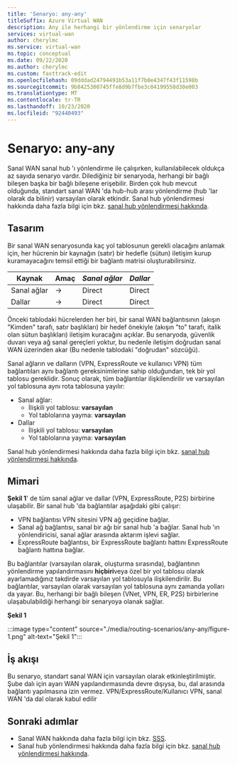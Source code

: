```yaml
---
title: 'Senaryo: any-any'
titleSuffix: Azure Virtual WAN
description: Any ile herhangi bir yönlendirme için senaryolar
services: virtual-wan
author: cherylmc
ms.service: virtual-wan
ms.topic: conceptual
ms.date: 09/22/2020
ms.author: cherylmc
ms.custom: fasttrack-edit
ms.openlocfilehash: 09dddad24794491b53a11f7b0e4347f43f11598b
ms.sourcegitcommit: 9b8425300745ffe8d9b7fbe3c04199550d30e003
ms.translationtype: MT
ms.contentlocale: tr-TR
ms.lasthandoff: 10/23/2020
ms.locfileid: "92440493"
---
```

# <a name="scenario-any-to-any"></a>Senaryo: any-any

Sanal WAN sanal hub 'ı yönlendirme ile çalışırken, kullanılabilecek oldukça az sayıda senaryo vardır. Dilediğiniz bir senaryoda, herhangi bir bağlı bileşen başka bir bağlı bileşene erişebilir. Birden çok hub mevcut olduğunda, standart sanal WAN 'da hub-hub arası yönlendirme (hub 'lar olarak da bilinir) varsayılan olarak etkindir. Sanal hub yönlendirmesi hakkında daha fazla bilgi için bkz. [sanal hub yönlendirmesi hakkında](about-virtual-hub-routing.md).

## <a name="design"></a><a name="design"></a>Tasarım

Bir sanal WAN senaryosunda kaç yol tablosunun gerekli olacağını anlamak için, her hücrenin bir kaynağın (satır) bir hedefle (sütun) iletişim kurup kuramayacağını temsil ettiği bir bağlantı matrisi oluşturabilirsiniz.

| Kaynak |   Amaç |  *Sanal ağlar* | *Dallar* |
| -------------- | -------- | ---------- | ---|
| Sanal ağlar     | &#8594;| Direct | Direct |
| Dallar   | &#8594;| Direct  | Direct |

Önceki tablodaki hücrelerden her biri, bir sanal WAN bağlantısının (akışın "Kimden" tarafı, satır başlıkları) bir hedef önekiyle (akışın "to" tarafı, italik olan sütun başlıkları) iletişim kuracağını açıklar. Bu senaryoda, güvenlik duvarı veya ağ sanal gereçleri yoktur, bu nedenle iletişim doğrudan sanal WAN üzerinden akar (Bu nedenle tablodaki "doğrudan" sözcüğü).

Sanal ağların ve dalların (VPN, ExpressRoute ve kullanıcı VPN) tüm bağlantıları aynı bağlantı gereksinimlerine sahip olduğundan, tek bir yol tablosu gereklidir. Sonuç olarak, tüm bağlantılar ilişkilendirilir ve varsayılan yol tablosuna aynı rota tablosuna yayılır:

* Sanal ağlar:
  * İlişkili yol tablosu: **varsayılan**
  * Yol tablolarına yayma: **varsayılan**
* Dallar
  * İlişkili yol tablosu: **varsayılan**
  * Yol tablolarına yayma: **varsayılan**

Sanal hub yönlendirmesi hakkında daha fazla bilgi için bkz. [sanal hub yönlendirmesi hakkında](about-virtual-hub-routing.md).

## <a name="architecture"></a><a name="architecture"></a>Mimari

**Şekil 1**' de tüm sanal ağlar ve dallar (VPN, ExpressRoute, P2S) birbirine ulaşabilir. Bir sanal hub 'da bağlantılar aşağıdaki gibi çalışır:

* VPN bağlantısı VPN sitesini VPN ağ geçidine bağlar.
* Sanal ağ bağlantısı, sanal bir ağı bir sanal hub 'a bağlar. Sanal hub 'ın yönlendiricisi, sanal ağlar arasında aktarım işlevi sağlar.
* ExpressRoute bağlantısı, bir ExpressRoute bağlantı hattını ExpressRoute bağlantı hattına bağlar.

Bu bağlantılar (varsayılan olarak, oluşturma sırasında), bağlantının yönlendirme yapılandırmasını **hiçbiri**veya özel bir yol tablosu olarak ayarlamadığınız takdirde varsayılan yol tablosuyla ilişkilendirilir. Bu bağlantılar, varsayılan olarak varsayılan yol tablosuna aynı zamanda yolları da yayar. Bu, herhangi bir bağlı bileşen (VNet, VPN, ER, P2S) birbirlerine ulaşabulabildiği herhangi bir senaryoya olanak sağlar.

**Şekil 1**

:::image type="content" source="./media/routing-scenarios/any-any/figure-1.png" alt-text="Şekil 1":::

## <a name="workflow"></a><a name="workflow"></a>İş akışı

Bu senaryo, standart sanal WAN için varsayılan olarak etkinleştirilmiştir. Şube dalı için ayarı WAN yapılandırmasında devre dışıysa, bu, dal arasında bağlantı yapılmasına izin vermez. VPN/ExpressRoute/Kullanıcı VPN, sanal WAN 'da dal olarak kabul edilir

## <a name="next-steps"></a>Sonraki adımlar

* Sanal WAN hakkında daha fazla bilgi için bkz. [SSS](virtual-wan-faq.md).
* Sanal hub yönlendirmesi hakkında daha fazla bilgi için bkz. [sanal hub yönlendirmesi hakkında](about-virtual-hub-routing.md).
